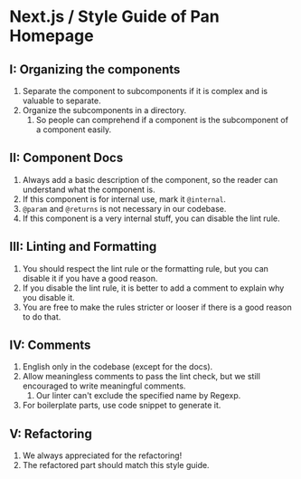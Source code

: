 # Next.js / Style Guide of Pan Homepage

## I: Organizing the components

1. Separate the component to subcomponents if it is complex and is valuable to separate.
2. Organize the subcomponents in a directory.
   1. So people can comprehend if a component is the subcomponent of a component easily.

## II: Component Docs

1. Always add a basic description of the component, so the reader can understand what the component is.
2. If this component is for internal use, mark it `@internal`.
3. `@param` and `@returns` is not necessary in our codebase.
4. If this component is a very internal stuff, you can disable the lint rule.

## III: Linting and Formatting

1. You should respect the lint rule or the formatting rule, but you can disable it if you have a good reason.
2. If you disable the lint rule, it is better to add a comment to explain why you disable it.
3. You are free to make the rules stricter or looser if there is a good reason to do that.

## IV: Comments

1. English only in the codebase (except for the docs).
2. Allow meaningless comments to pass the lint check, but we still encouraged to write meaningful comments.
   1. Our linter can't exclude the specified name by Regexp.
3. For boilerplate parts, use code snippet to generate it.

## V: Refactoring

1. We always appreciated for the refactoring!
2. The refactored part should match this style guide.
